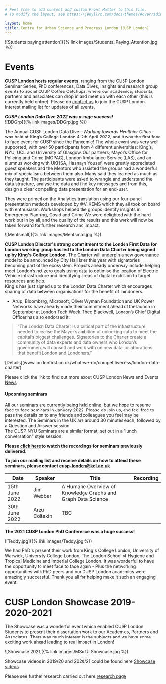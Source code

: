 ```yaml
---
# Feel free to add content and custom Front Matter to this file.
# To modify the layout, see https://jekyllrb.com/docs/themes/#overriding-theme-defaults

layout: home
title: Centre for Urban Science and Progress London (CUSP London)
---
```


![Students paying attention]({% link images/Students_Paying_Attention.jpg %})

# Events

**CUSP London hosts regular events**, ranging from the CUSP London Seminar Series, PhD conferences, Data Dives, Insights and research group events to social CUSP Coffee Catchups, where our academics, students, partners and associates can drop in and meet up with each other (this is currently held online).  Please do [contact us](mailto:cusp-london@kcl.ac.uk) to join the CUSP London Interest mailing list for updates of all events.

***CUSP London Data Dive 2022 was a huge success!***<br>
![DDGrp]({% link images/DDGrp.jpg %})


The Annual CUSP London Data Dive – *Working towards Healthier Cities* - was held at King’s College London 4-7th April 2022, and it was the first face to face event for CUSP since the Pandemic! The whole event was very well supported, with over 50 participants from 4 different universities: King’s, NYU, UCL and University of Glasgow.  Our partners; Mayor’s Office for Policing and Crime (MOPAC), London Ambulance Service (LAS), and an alumnus working with UKHSA, Hasnayn Yousef, were greatly appreciated guest speakers and the Mentors who assisted the groups had a wonderful mix of specialisms between them also.  Many said they learned as much as they taught!
The participants were asked to wrangle and understand the data structure, analyse the data and find key messages and from this, design a clear compelling data presentation for an end-user.

They were primed on the Analytics translation using our four-panel presentation methods developed by @V_KEMS which they all took on board with enthusiasm.  Workshops helped the groups identify insights in Emergency Planning, Covid and Crime
We were delighted with the hard work put in by all, and the quality of the results and this work will now be taken forward for further research and impact.

![Mentsmall]({% link images/Mentsmall.jpg %})

**CUSP London Director's strong commitment to the London First Data for London working group has led to the London Data Charter being signed up by King's College London.**
The Charter will underpin a new governance model to be announced by City Hall later this year with signatories becoming part of the ecosystem. Projects already underway include helping meet London’s net zero goals using data to optimise the location of Electric Vehicle infrastructure and identifying areas of digital exclusion to target resources and help. <br>
King's has just signed up to the London Data Charter which encourages sharing of data between organisations for the benefit of Londoners.<br> 
* Arup, Bloomberg, Microsoft, Oliver Wyman Foundation and UK Power Networks have already made their commitment ahead of the launch in September at London Tech Week. Theo Blackwell, London’s Chief Digital Officer has also endorsed it:  
    
<blockquote>“The London Data Charter is a critical part of the infrastructure needed to realise the Mayor’s ambition of unlocking data to meet the capital’s biggest challenges. Signatories to the Charter create a community of data experts and data owners who London’s government will consult and work with on new data collaborations that benefit London and Londoners.”</blockquote>
[Details](www.londonfirst.co.uk/what-we-do/competitiveness/london-data-charter)

Please click the link to find out more about CUSP London News and Events [News](https://cusplondon.ac.uk/News.html)


#### Upcoming seminars


All our seminars are currently being held online, but we hope to resume face to face seminars in January 2022. Please do join us, and feel free to pass the details on to any friends and colleagues you feel may be interested.  The Seminars in the UK are around 30 minutes each, followed by a Question and Answer session.<br> The CUSP NYU Seminars are a similar format, set out in a "lunch conversation" style session. 

**Please [click here](https://cusplondon.ac.uk/seminars.html) to watch the recordings for seminars previously delivered**.

**To join our mailing list and receive details on how to attend these seminars, please contact
[cusp-london@kcl.ac.uk](cuspmailto:cusp-london@kcl.ac.uk)**

| Date | Speaker | Title | Recording |
|-------|---------|-------------|-----------|
|15th June 2022| Jim Webber|A Humane Overview of Knowledge Graphs and Graph Data Science||
|30th June 2022|Arzu Cöltekin| TBC|


**The 2021 CUSP London PhD Conference was a huge success!**<br>

![Teddy.jpg]({% link images/Teddy.jpg %})

We had PhD's present their work from King's College London, University of Warwick, University College London, The London School of Hygiene and Tropical Medicine and Imperial College London.  It was wonderful to have the opportunity to meet face to face again - Plus the networking opportunities with PhD peers and our CUSP London academics were amazingly successful.  Thank you all for helping make it such an engaging event. 

# **CUSP London Showcase 2019-2020-2021**<br>
The Showcase was a wonderful event which enabled CUSP London Students to present their dissertation work to our Academics, Partners and Associates.  There was much interest in the subjects and we have some exciting work ahead leading to real impact in London!<br>

![Showcase 2021]({% link images/MSc UI Showcase.jpg %})

Showcase videos in 2019/20 and 2020/21 could be found here [Showcase videos](https://cusplondon.ac.uk/studentprojects.html)

Please see further research carried out here [research page](https://cusplondon.ac.uk/research.html)

